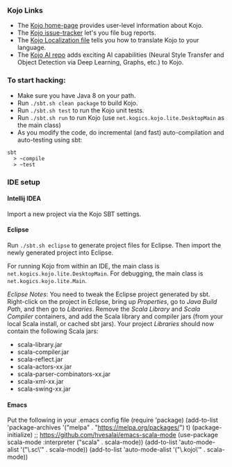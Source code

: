 ### Kojo Links

* The [Kojo home-page][1] provides user-level information about Kojo.
* The [Kojo issue-tracker][2] let's you file bug reports.
* The [Kojo Localization file](localization.md) tells you how to translate Kojo to your language.
* The [Kojo AI repo](https://github.com/litan/kojo-ai-2) adds exciting AI capabilities (Neural Style Transfer and Object Detection via Deep Learning, Graphs, etc.) to Kojo.

### To start hacking:

* Make sure you have Java 8 on your path. 
* Run `./sbt.sh clean package` to build Kojo.
* Run `./sbt.sh test` to run the Kojo unit tests.
* Run `./sbt.sh run` to run Kojo (use `net.kogics.kojo.lite.DesktopMain` as the main class)
* As you modify the code, do incremental (and fast) auto-compilation and auto-testing using sbt:
```  
sbt
  > ~compile
  > ~test
```

### IDE setup

#### Intellij IDEA  
Import a new project via the Kojo SBT settings.

#### Eclipse  
Run `./sbt.sh eclipse` to generate project files for Eclipse. Then import the newly generated project into Eclipse.

For running Kojo from within an IDE, the main class is `net.kogics.kojo.lite.DesktopMain`. For debugging, the main class is `net.kogics.kojo.lite.Main`. 

*Eclipse Notes*: You need to tweak the Eclipse project generated by sbt. Right-click on the project in Eclipse, bring up *Properties*, go to *Java Build Path*, and then go to *Libraries*. Remove the *Scala Library* and *Scala Compiler* containers, and add the Scala library and compiler jars (from your local Scala install, or cached sbt jars). Your project *Libraries* should now contain the following Scala jars:

- scala-library.jar
- scala-compiler.jar
- scala-reflect.jar
- scala-actors-xx.jar
- scala-parser-combinators-xx.jar
- scala-xml-xx.jar
- scala-swing-xx.jar

#### Emacs

Put the following in your .emacs config file
(require 'package)
(add-to-list 'package-archives '("melpa" . "https://melpa.org/packages/") t)
(package-initialize)
;; https://github.com/hvesalai/emacs-scala-mode
(use-package scala-mode
  :interpreter
    ("scala" . scala-mode))
(add-to-list 'auto-mode-alist '("\\.sc\\'" . scala-mode))
(add-to-list 'auto-mode-alist '("\\.kojo\\'" . scala-mode))


  [1]: http://www.kogics.net/kojo
  [2]: https://github.com/litan/kojo/issues
  
